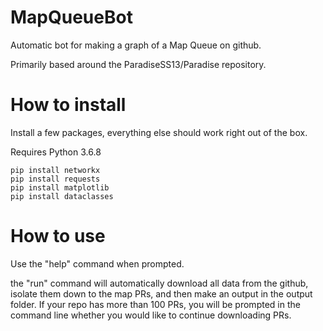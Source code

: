 # MapQueueBot
Automatic bot for making a graph of a Map Queue on github.

Primarily based around the ParadiseSS13/Paradise repository.

# How to install

Install a few packages, everything else should work right out of the box.

Requires Python 3.6.8

```
pip install networkx
pip install requests
pip install matplotlib
pip install dataclasses
```

# How to use
Use the "help" command when prompted.

the "run" command will automatically download all data from the github, isolate them down to the map PRs, and then make an output in the output folder.
If your repo has more than 100 PRs, you will be prompted in the command line whether you would like to continue downloading PRs.
